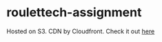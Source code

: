 # roulettech-assignment

Hosted on S3. CDN by Cloudfront. Check it out [here](http://d12eo7gxjc1eku.cloudfront.net)
